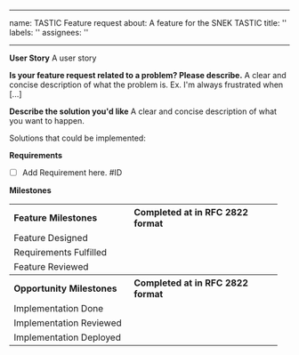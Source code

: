 * * *

name: TASTIC Feature request
about: A feature for the SNEK TASTIC
title: ''
labels: ''
assignees: ''

* * *

**User Story**
A user story

**Is your feature request related to a problem? Please describe.**
A clear and concise description of what the problem is. Ex. I'm always frustrated when [...]

**Describe the solution you'd like**
A clear and concise description of what you want to happen.

Solutions that could be implemented:

**Requirements**

-   [ ] Add Requirement here. #ID

**Milestones**

<table>
   <tbody>
      <tr>
         <th align="left" width=200px><b>Feature Milestones</b></th>
         <th align="left" width=250px>Completed at in RFC 2822 format</th>
      </tr>
      <tr>
         <td>Feature Designed</td>
         <td></td>
      </tr>
      <tr>
         <td>Requirements Fulfilled</td>
         <td></td>
      </tr>
      <tr>
         <td>Feature Reviewed</td>
         <td></td>
      </tr>
      <tr>
         <th align="left"><b>Opportunity Milestones</b></th>
         <th align="left">Completed at in RFC 2822 format</th>
      </tr>
      <tr>
         <td>Implementation Done</td>
         <td></td>
      </tr>
      <tr>
         <td>Implementation Reviewed</td>
         <td></td>
      </tr>
      <tr>
         <td>Implementation Deployed</td>
         <td></td>
      </tr>
   </tbody>
</table>
